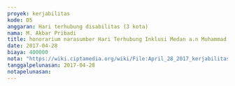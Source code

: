 ```yaml
---
proyek: kerjabilitas
kode: D5
anggaran: Hari terhubung disabilitas (3 kota)
nama: M. Akbar Pribadi
title: honorarium narasumber Hari Terhubung Inklusi Medan a.n Muhammad Yusuf
date: 2017-04-28
biaya: 400000
nota: "https://wiki.ciptamedia.org/wiki/File:April_28_2017_kerjabilitas_D5_fee_narsum_2_akbar.jpg"
tanggalpelunasan: 2017-04-28
notapelunasan:
---
```

